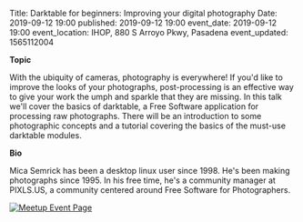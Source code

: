 Title: Darktable for beginners: Improving your digital photography
Date: 2019-09-12 19:00
published: 2019-09-12 19:00
event_date: 2019-09-12 19:00
event_location: IHOP, 880 S Arroyo Pkwy, Pasadena
event_updated: 1565112004


**Topic**

With the ubiquity of cameras, photography is everywhere! If you'd like
to improve the looks of your photographs, post-processing is an
effective way to give your work the umph and sparkle that they are
missing. In this talk we'll cover the basics of darktable, a Free
Software application for processing raw photographs. There will be an
introduction to some photographic concepts and a tutorial covering the
basics of the must-use darktable modules.

**Bio**

Mica Semrick has been a desktop linux user since 1998. He's been making
photographs since 1995. In his free time, he's a community manager at
PIXLS.US, a community centered around Free Software for Photographers.

[ ![Meetup Event Page]({filename}/images/meetup_logo_45.png) ](https://www.meetup.com/SGVTech/events/zvpphlyzmbqb/)

